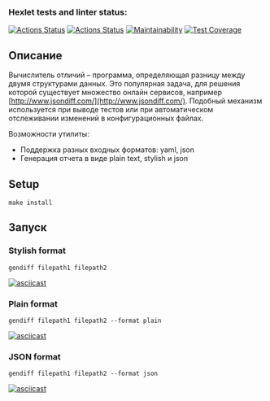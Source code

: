 ### Hexlet tests and linter status:
[![Actions Status](https://github.com/da-solovev/frontend-project-46/actions/workflows/hexlet-check.yml/badge.svg)](https://github.com/da-solovev/frontend-project-46/actions)
[![Actions Status](https://github.com/da-solovev/frontend-project-46/actions/workflows/run-check.yml/badge.svg)](https://github.com/da-solovev/frontend-project-46/actions)
[![Maintainability](https://api.codeclimate.com/v1/badges/9f3cba2f3bd3397bcbb2/maintainability)](https://codeclimate.com/github/da-solovev/frontend-project-46/maintainability)
[![Test Coverage](https://api.codeclimate.com/v1/badges/9f3cba2f3bd3397bcbb2/test_coverage)](https://codeclimate.com/github/da-solovev/frontend-project-46/test_coverage)

## Описание
Вычислитель отличий – программа, определяющая разницу между двумя структурами данных. Это популярная задача, для решения которой существует множество онлайн сервисов, например  [http://www.jsondiff.com/](http://www.jsondiff.com/). Подобный механизм используется при выводе тестов или при автоматическом отслеживании изменений в конфигурационных файлах.

Возможности утилиты:

-   Поддержка разных входных форматов: yaml, json
-   Генерация отчета в виде plain text, stylish и json

## Setup
```
make install
```
## Запуск
### Stylish format
```
gendiff filepath1 filepath2
```
[![asciicast](https://asciinema.org/a/FSKg2ga1YLyVMRd48KyNKQieX.svg)](https://asciinema.org/a/FSKg2ga1YLyVMRd48KyNKQieX)
### Plain format
```
gendiff filepath1 filepath2 --format plain
```
[![asciicast](https://asciinema.org/a/49cIcWa8mR1YFBapPGLDoFeUy.svg)](https://asciinema.org/a/49cIcWa8mR1YFBapPGLDoFeUy)
### JSON format
```
gendiff filepath1 filepath2 --format json
```
[![asciicast](https://asciinema.org/a/H3nD8P6Uj1Fi7hKE2cwDo6HE1.svg)](https://asciinema.org/a/H3nD8P6Uj1Fi7hKE2cwDo6HE1)